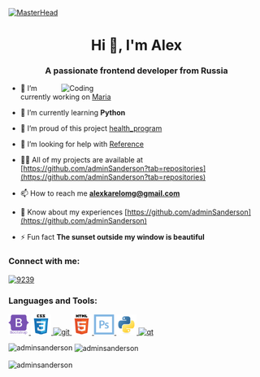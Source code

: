 [![MasterHead](https://miro.medium.com/max/1400/1*IRGB-4OAoO8KSqH_huDPFw.gif)](https://rishavchanda.io)
<h1 align="center">Hi 👋, I'm Alex</h1>
<h3 align="center">A passionate frontend developer from Russia</h3>
<img align="right" alt="Coding" width="400" src="https://cdn.dribbble.com/users/1390/screenshots/2112301/media/1a9f5bf35c3fdad7eafffff293e0b579.gif">

- 🔭 I’m currently working on [Maria](https://github.com/adminSanderson/Maria)

- 🌱 I’m currently learning **Python**

- 👯 I’m proud of this project [health_program](https://github.com/grinroman/health_program)

- 🤝 I’m looking for help with [Reference](https://github.com/adminSanderson/Reference)

- 👨‍💻 All of my projects are available at [https://github.com/adminSanderson?tab=repositories](https://github.com/adminSanderson?tab=repositories)

- 📫 How to reach me **alexkarelomg@gmail.com**

- 📄 Know about my experiences [https://github.com/adminSanderson](https://github.com/adminSanderson)

- ⚡ Fun fact **The sunset outside my window is beautiful**

<h3 align="left">Connect with me:</h3>
<p align="left">
<a href="https://discord.gg/9239" target="blank"><img align="center" src="https://raw.githubusercontent.com/rahuldkjain/github-profile-readme-generator/master/src/images/icons/Social/discord.svg" alt="9239" height="30" width="40" /></a>
</p>

<h3 align="left">Languages and Tools:</h3>
<p align="left"> <a href="https://getbootstrap.com" target="_blank" rel="noreferrer"> <img src="https://raw.githubusercontent.com/devicons/devicon/master/icons/bootstrap/bootstrap-plain-wordmark.svg" alt="bootstrap" width="40" height="40"/> </a> <a href="https://www.w3schools.com/css/" target="_blank" rel="noreferrer"> <img src="https://raw.githubusercontent.com/devicons/devicon/master/icons/css3/css3-original-wordmark.svg" alt="css3" width="40" height="40"/> </a> <a href="https://git-scm.com/" target="_blank" rel="noreferrer"> <img src="https://www.vectorlogo.zone/logos/git-scm/git-scm-icon.svg" alt="git" width="40" height="40"/> </a> <a href="https://www.w3.org/html/" target="_blank" rel="noreferrer"> <img src="https://raw.githubusercontent.com/devicons/devicon/master/icons/html5/html5-original-wordmark.svg" alt="html5" width="40" height="40"/> </a> <a href="https://www.photoshop.com/en" target="_blank" rel="noreferrer"> <img src="https://raw.githubusercontent.com/devicons/devicon/master/icons/photoshop/photoshop-line.svg" alt="photoshop" width="40" height="40"/> </a> <a href="https://www.python.org" target="_blank" rel="noreferrer"> <img src="https://raw.githubusercontent.com/devicons/devicon/master/icons/python/python-original.svg" alt="python" width="40" height="40"/> </a> <a href="https://www.qt.io/" target="_blank" rel="noreferrer"> <img src="https://upload.wikimedia.org/wikipedia/commons/0/0b/Qt_logo_2016.svg" alt="qt" width="40" height="40"/> </a> </p>

<p><img align="left" src="https://github-readme-stats.vercel.app/api/top-langs?username=adminsanderson&show_icons=true&locale=en&layout=compact" alt="adminsanderson" /></p>

<p>&nbsp;<img align="center" src="https://github-readme-stats.vercel.app/api?username=adminsanderson&show_icons=true&locale=en" alt="adminsanderson" /></p>

<p><img align="center" src="https://github-readme-streak-stats.herokuapp.com/?user=adminsanderson&" alt="adminsanderson" /></p>
